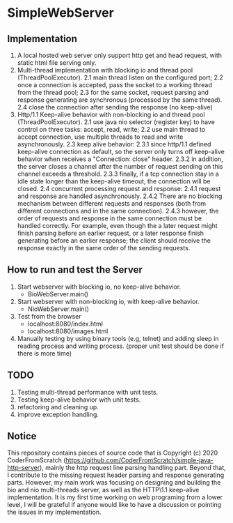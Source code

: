 # SimpleWebServer

## Implementation

1. A local hosted web server only support http get and head request, with static html file serving only.
2. Multi-thread implementation with blocking io and thread pool (ThreadPoolExecutor).
    2.1 main thread listen on the configured port;
    2.2 once a connection is accepted, pass the socket to a working thread from the thread pool;
    2.3 for the same socket, request parsing and response generating are synchronous (processed by the same thread).
    2.4 close the connection after sending the response (no keep-alive)
3. Http/1.1 Keep-alive behavior with non-blocking io and thread pool (ThreadPoolExecutor).
    2.1 use java nio selector (register key) to have control on three tasks: accept, read, write;
    2.2 use main thread to accept connection, use multiple threads to read and write asynchronously. 
    2.3 keep alive behavior:
        2.3.1 since http/1.1 defined keep-alive connection as default, so the server only turns off keep-alive behavior when receives a "Connection: close" header.
        2.3.2 in addition, the server closes a channel after the number of request sending on this channel exceeds a threshold.
        2.3.3 finally, if a tcp connection stay in a idle state longer than the keep-alive timeout, the connection will be closed.
    2.4 concurrent processing request and response:
        2.4.1 request and response are handled asynchronously.
        2.4.2 There are no blocking mechanism between different requests and responses (both from different connections and in the same connection).
        2.4.3 however, the order of requests and response in the same connection must be handled correctly. 
              For example, even though the a later request might finish parsing before an earlier request, or a later response finish generating before an earlier response;
              the client should receive the response exactly in the same order of the sending requests.
              
## How to run and test the Server

1. Start webserver with blocking io, no keep-alive behavior.
   - BioWebServer.main()
2. Start webserver with non-blocking io, with keep-alive behavior.
   - NioWebServer.main()
3. Test from the browser
   - localhost:8080/index.html
   - localhost:8080/images.html
4. Manually testing by using binary tools (e.g, telnet) and adding sleep in reading process and writing process. (proper unit test should be done if there is more time) 

## TODO

1. Testing multi-thread performance with unit tests.
2. Testing keep-alive behavior with unit tests.
2. refactoring and cleaning up.
3. improve exception handling.

## Notice

This repository contains pieces of source code that is Copyright (c) 2020 CoderFromScratch (https://github.com/CoderFromScratch/simple-java-http-server), mainly the http request line parsing handling part. 
Beyond that, I contribute to the missing request header parsing and response generating parts. However, my main work was focusing on designing and building the bio and nio multi-threads server, as well as the HTTP\1.1 keep-alive implementation.
It is my first time working on web programing from a lower level, I will be grateful if anyone would like to have a discussion or pointing the issues in my implementation. 

